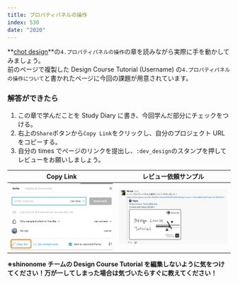 ```yaml
---
title: プロパティパネルの操作
index: 530
date: "2020"
---
```


**[chot design](https://chot.design/figma-beginner/)**の`4.プロパティパネルの操作`の章を読みながら実際に手を動かしてみましょう。  
前のページで複製した Design Course Tutorial (Username) の`4.プロパティパネルの操作について`と書かれたページに今回の課題が用意されています。

### 解答ができたら

1. この章で学んだことを Study Diary に書き、今回学んだ部分にチェックをつける。
2. 右上の`Share`ボタンから`Copy Link`をクリックし、自分のプロジェクト URL をコピーする。
3. 自分の times でページのリンクを提出し、`:dev_design`のスタンプを押してレビューをお願いしましょう。

| Copy Link                    | レビュー依頼サンプル                 |
| ---------------------------- | ------------------------------------ |
| ![Copy Link](./copyLink.png) | ![Please Review](./pleaseReview.png) |

**※shinonome チームの Design Course Tutorial を編集しないように気をつけてください！万が一してしまった場合は気づいたらすぐに教えてください！**
